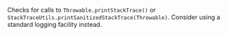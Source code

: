 
Checks for calls to `Throwable.printStackTrace()` or `StackTraceUtils.printSanitizedStackTrace(Throwable)`.
Consider using a standard logging facility instead.
